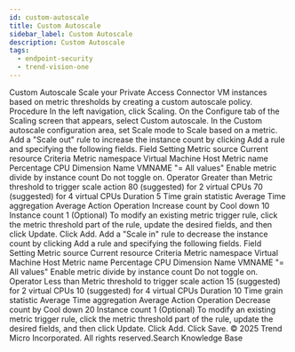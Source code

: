 ```yaml
---
id: custom-autoscale
title: Custom Autoscale
sidebar_label: Custom Autoscale
description: Custom Autoscale
tags:
  - endpoint-security
  - trend-vision-one
---
```


 Custom Autoscale Scale your Private Access Connector VM instances based on metric thresholds by creating a custom autoscale policy. Procedure In the left navigation, click Scaling. On the Configure tab of the Scaling screen that appears, select Custom autoscale. In the Custom autoscale configuration area, set Scale mode to Scale based on a metric. Add a "Scale out" rule to increase the instance count by clicking Add a rule and specifying the following fields. Field Setting Metric source Current resource Criteria Metric namespace Virtual Machine Host Metric name Percentage CPU Dimension Name VMNAME "= All values" Enable metric divide by instance count Do not toggle on. Operator Greater than Metric threshold to trigger scale action 80 (suggested) for 2 virtual CPUs 70 (suggested) for 4 virtual CPUs Duration 5 Time grain statistic Average Time aggregation Average Action Operation Increase count by Cool down 10 Instance count 1 (Optional) To modify an existing metric trigger rule, click the metric threshold part of the rule, update the desired fields, and then click Update. Click Add. Add a "Scale in" rule to decrease the instance count by clicking Add a rule and specifying the following fields. Field Setting Metric source Current resource Criteria Metric namespace Virtual Machine Host Metric name Percentage CPU Dimension Name VMNAME "= All values" Enable metric divide by instance count Do not toggle on. Operator Less than Metric threshold to trigger scale action 15 (suggested) for 2 virtual CPUs 10 (suggested) for 4 virtual CPUs Duration 10 Time grain statistic Average Time aggregation Average Action Operation Decrease count by Cool down 20 Instance count 1 (Optional) To modify an existing metric trigger rule, click the metric threshold part of the rule, update the desired fields, and then click Update. Click Add. Click Save. © 2025 Trend Micro Incorporated. All rights reserved.Search Knowledge Base